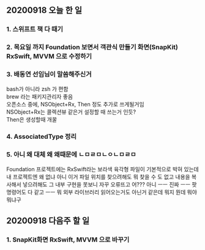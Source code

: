## 20200918 오늘 한 일
### 1. 스위프트 책 다 때기

### 2. 목요일 까지 Foundation 보면서 객관식 만들기 화면(SnapKit) RxSwift, MVVM 으로 수정하기

### 3. 배동연 선임님이 말씀해주신거
bash가 아니라 zsh 가 편함  
brew 라는 패키지관리자 좋음  
오픈소스 중에, NSObject+Rx, Then 정도 추가로 쓰게될거임  
NSObject+Rx는 콜렉션뷰 같은거 설정할 때 쓰는거 인듯?  
Then은 생성할때 개꿀  

### 4. AssociatedType 정리

### 5. 아니 왜 대체 왜 왜때문에 ㄴㅁㄹㅁㄴㅇㄴㅁㄹㅁ
Foundation 프로젝트에는 RxSwift라는 보라색 육각형 파일이 기본적으로 박혀 있는데
내 프로젝트엔 왜 없냐
아니 이거 파일 위치를 찾으려해도 뭐 찾을 수 도 없고
내용을 복사해서 넣으려해도 그 내부 구현을 못보니 자꾸 오류뜨고 어???
아니 ㅡㅡ 진짜 ㅡㅡ
팟 명령어도 다 같고 ㅡㅡ
뭐 외부 라이브러리 읽어오는거도 아닌거 같은데
뭐지 뭔데 뭐야 뭐냐구


## 20200918 다음주 할 일
### 1. SnapKit화면 RxSwift, MVVM 으로 바꾸기
